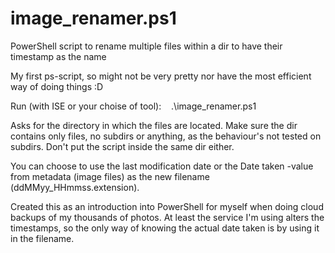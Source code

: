 # image_renamer.ps1
PowerShell script to rename multiple files within a dir to have their timestamp as the name

My first ps-script, so might not be very pretty nor have the most efficient way of doing things :D

Run (with ISE or your choise of tool): &nbsp;&nbsp;  .\image_renamer.ps1

Asks for the directory in which the files are located. Make sure the dir contains only files, no subdirs or anything, as the behaviour's not tested on subdirs. Don't put the script inside the same dir either.

You can choose to use the last modification date or the Date taken -value from metadata (image files) as the new filename (ddMMyy_HHmmss.extension).

Created this as an introduction into PowerShell for myself when doing cloud backups of my thousands of photos. At least the service I'm using alters the timestamps, so the only way of knowing the actual date taken is by using it in the filename.
